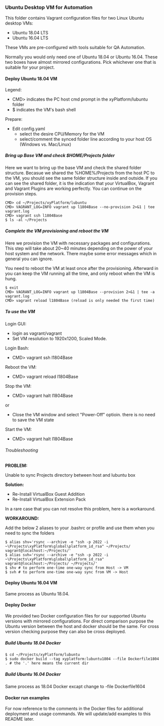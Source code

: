 ### Ubuntu Desktop VM for Automation
This folder contains Vagrant configuration files for two Linux Ubuntu desktop VMs:
* Ubuntu 18.04 LTS
* Ubuntu 16.04 LTS 

These VMs are pre-configured with tools suitable for QA Automation.

Normally you would only need one of Ubuntu 18.04 or Ubuntu 16.04. These two boxes have almost mirrored configurations. Pick whichever one that is suitable for your project.

#### Deploy Ubuntu 18.04 VM
Legend:
* CMD> indicates the PC host cmd prompt in the xyPlatform/lubuntu folder
* $ indicates the VM's bash shell

Prepare:
* Edit config.yaml
    * select the desire CPU/Memory for the VM
    * select/comment the synced folder line according to your host OS (Windows vs. Mac/Linux)

##### Bring up Base VM and check $HOME/Projects folder
Here we want to bring up the base VM and check the shared folder structure. Becasue we shared the %HOME%/Projects from the host PC to the VM, you should see the same folder structure inside and outside. If you can see the shared folder, it is the indication that your VirtualBox, Vagrant and Vagrant Plugins are working perfectly. You can continue on the provision steps.
```
CMD> cd ~/Projects/xyPlatform/lubuntu
CMD> VAGRANT_LOG=INFO vagrant up l1804Base --no-provision 2>&1 | tee vagrant.log
CMD> vagrant ssh l1804Base
$ ls -al ~/Projects
```

##### Complete the VM provisioning and reboot the VM
Here we provision the VM with necessary packages and configurations. This step will take about 20~40 minutes depending on the power of your host system and the network. There maybe some error messages which in general you can ignore.

You need to reboot the VM at least once after the provisioning. Afterward in you can keep the VM running all the time, and only reboot when the VM is hung.
```
$ exit
CMD> VAGRANT_LOG=INFO vagrant up l1804Base --provision 2>&1 | tee -a vagrant.log
CMD> vagrant reload l1804Base (reload is only needed the first time)
```

##### To use the VM
Login GUI:
* login as vagrant/vagrant
* Set VM resolution to 1920x1200, Scaled Mode.

Login Bash:
* CMD> vagrant ssh l1804Base

Reboot the VM:
* CMD> vagrant reload l1804Base

Stop the VM:
* CMD> vagrant halt l1804Base

or

* Close the VM window and select "Power-Off" optioin. there is no need to save the VM state

Start the VM:
* CMD> vagrant halt l1804Base

###### Troubleshooting

**PROBLEM:**

Unable to sync Projects directory between host and lubuntu box

**Solution:**

* Re-Install VirtualBox Guest Addition
* Re-Install VirtualBox Extension Pack

In a rare case that you can not resolve this problem, here is a workaround. 

**WORKAROUND:**

Add the below 2 aliases to your .bashrc or profile and use them when you need to sync the folders

```
$ alias shv='rsync --archive -e "ssh -p 2022 -i ~\Projects\xyPlatform\global\platform_id_rsa" ~/Projects/ vagrant@localhost:~/Projects/'
$ alias svh='rsync --archive -e "ssh -p 2022 -i ~\Projects\xyPlatform\global\platform_id_rsa"  vagrant@localhost:~/Projects/ ~/Projects/'
$ shv # to perform one-time one-way sync from Host -> VM
$ svh # to perform one-time one-way sync from VM -> Host
```

#### Deploy Ubuntu 16.04 VM
Same process as Ubuntu 18.04.

#### Deploy Docker
We provided two Docker configuration files for our supported Ubuntu versions with mirrored configurations. For direct comparison purpose the Ubuntu version between the host and docker should be the same. For cross version checking purpose they can also be cross deployed.

##### Build Ubuntu 18.04 Docker
```
$ cd ~/Projects/xyPlatform/lubuntu
$ sudo docker build --tag xyplatform:lubuntu1804 --file Dockerfile1804 . # the '.' here means the current dir
```

##### Build Ubuntu 16.04 Docker
Same process as 18.04 Docker excapt change to -file Dockerfile1604

#### Docker run examples
For now reference to the comments in the Docker files for additional deployment and usage commands. We will update/add examples to this README later.
